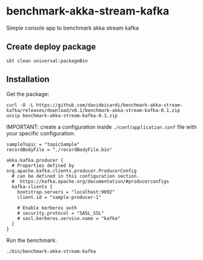 # benchmark-akka-stream-kafka

Simple console app to benchmark akka stream kafka


## Create deploy package

    sbt clean universal:packageBin

## Installation

Get the package:

    curl -O -L https://github.com/davideicardi/benchmark-akka-stream-kafka/releases/download/v0.1/benchmark-akka-stream-kafka-0.1.zip
    unzip benchmark-akka-stream-kafka-0.1.zip

IMPORTANT: create a configuration inside `./conf/application.conf` file with your specific configuration:

```
sampleTopic = "topicSample"
recordBodyFile = "./recordBodyFile.bin"

akka.kafka.producer {
  # Properties defined by org.apache.kafka.clients.producer.ProducerConfig
  # can be defined in this configuration section.
  #  https://kafka.apache.org/documentation/#producerconfigs
  kafka-clients {
    bootstrap.servers = "localhost:9092"
    client.id = "sample-producer-1"

    # Enable kerberos auth
    # security.protocol = "SASL_SSL"
    # sasl.kerberos.service.name = "kafka"
  }
}
```

Run the benchmark:

    ./bin/benchmark-akka-stream-kafka